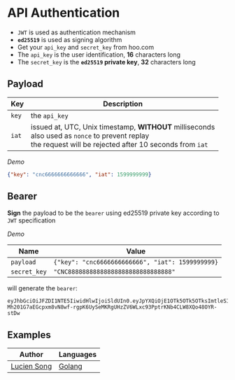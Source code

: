 # API Authentication

* `JWT` is used as authentication mechanism
* **`ed25519`** is used as signing algorithm
* Get your `api_key` and `secret_key` from hoo.com
* The `api_key` is the user identification, **16** characters long
* The `secret_key` is the **`ed25519` private key**, **32** characters long

## Payload

Key | Description
------------ | ------------
`key` | the `api_key`
`iat` | issued at, UTC, Unix timestamp, **WITHOUT** milliseconds <br /> also used as `nonce` to prevent replay <br /> the request will be rejected after 10 seconds from `iat`

*Demo*

```json
{"key": "cnc6666666666666", "iat": 1599999999}
```

## Bearer

**Sign** the payload to be the `bearer` using ed25519 private key according to `JWT` specification

*Demo*

Name | Value
------------ | ------------
`payload` | `{"key": "cnc6666666666666", "iat": 1599999999}`
`secret_key` | `"CNC88888888888888888888888888888"`

will generate the `bearer`:

```
eyJhbGciOiJFZDI1NTE5IiwidHlwIjoiSldUIn0.eyJpYXQiOjE1OTk5OTk5OTksImtleSI6ImNuYzY2NjY2NjY2NjY2NjYifQ.RJzhQwRI6g0YZg-Mh201G7aEGcpxm8vN8wf-rgpK6UySeMKRgUHzZV6WLxc93PptrKNb4CLW8XQo48OYR-stDw
```

## Examples

Author | Languages
------------ | ------------
[Lucien Song](https://github.com/LucienSong/Ed25519/blob/master/Ed25519.go)|[Golang](https://github.com/LucienSong/Ed25519/blob/master/Ed25519.go)
